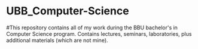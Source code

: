 # UBB_Computer-Science

#This repository contains all of my work during the BBU bachelor's in Computer Science program. Contains lectures, seminars, laboratories, plus additional materials (which are not mine). 
